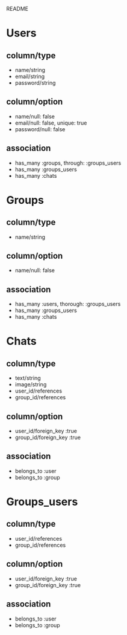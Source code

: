 README

# Users

## column/type

* name/string
* email/string
* password/string

## column/option

* name/null: false
* email/null: false, unique: true
* password/null: false

## association

* has_many :groups, through: :groups_users
* has_many :groups_users
* has_many :chats

# Groups

## column/type

* name/string

## column/option

* name/null: false


## association

* has_many :users, thorough: :groups_users
* has_many :groups_users
* has_many :chats

# Chats

## column/type

* text/string
* image/string
* user_id/references
* group_id/references

## column/option

* user_id/foreign_key :true
* group_id/foreign_key :true

## association

* belongs_to :user
* belongs_to :group

# Groups_users

## column/type

* user_id/references
* group_id/references

## column/option

* user_id/foreign_key :true
* group_id/foreign_key :true

## association

* belongs_to :user
* belongs_to :group
